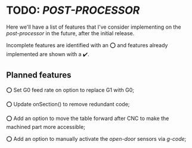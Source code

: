 
# TODO: *POST-PROCESSOR*

Here we'll have a list of features that I've consider implementing on the *post-processor* in the future, after the initial release.

Incomplete features are identified with an :o: and features already implemented are shown with a :heavy_check_mark:.

## Planned features

<!-- #Use :o: for incomplete tasks and :heavy_check_mark: for completed ones --> 
⭕ Set G0 feed rate on option to replace G1 with G0;

⭕ Update onSection() to remove redundant code;

⭕ Add an option to move the table forward after CNC to make the machined part more accessible;

⭕ Add an option to manually activate the *open-door* sensors via *g-code*;
